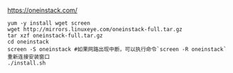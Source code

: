 

https://oneinstack.com/

```shell
yum -y install wget screen
wget http://mirrors.linuxeye.com/oneinstack-full.tar.gz
tar xzf oneinstack-full.tar.gz
cd oneinstack
screen -S oneinstack #如果网路出现中断，可以执行命令`screen -R oneinstack`重新连接安装窗口
./install.sh

```


